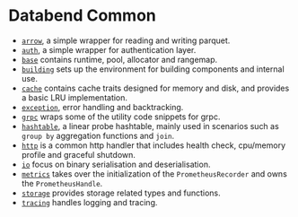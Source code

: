 # Databend Common

- [`arrow`](./arrow/), a simple wrapper for reading and writing parquet.
- [`auth`](./auth/), a simple wrapper for authentication layer.
- [`base`](./base/) contains runtime, pool, allocator and rangemap.
- [`building`](./building/) sets up the environment for building components and internal use.
- [`cache`](./cache/) contains cache traits designed for memory and disk, and provides a basic LRU implementation.
- [`exception`](./exception/), error handling and backtracking.
- [`grpc`](./grpc/) wraps some of the utility code snippets for grpc.
- [`hashtable`](./hashtable/), a linear probe hashtable, mainly used in scenarios such as `group by` aggregation functions and `join`.
- [`http`](./http/) is a common http handler that includes health check, cpu/memory profile and graceful shutdown.
- [`io`](./io/) focus on binary serialisation and deserialisation.
- [`metrics`](./metrics/) takes over the initialization of the `PrometheusRecorder` and owns the `PrometheusHandle`. 
- [`storage`](./storage/) provides storage related types and functions.
- [`tracing`](./tracing/) handles logging and tracing.
